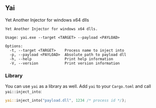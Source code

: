 ## Yai

Yet Another Injector for windows x64 dlls

```
Yet Another Injector for windows x64 dlls.

Usage: yai.exe --target <TARGET> --payload <PAYLOAD>

Options:
  -t, --target <TARGET>    Process name to inject into
  -p, --payload <PAYLOAD>  Absolute path to payload dll
  -h, --help               Print help information
  -V, --version            Print version information
```

### Library

You can use `yai` as a library as well. Add `yai` to your `Cargo.toml` and call `yai::inject_into`:

```rust
yai::inject_into("payload.dll", 1234 /* process id */);
```
